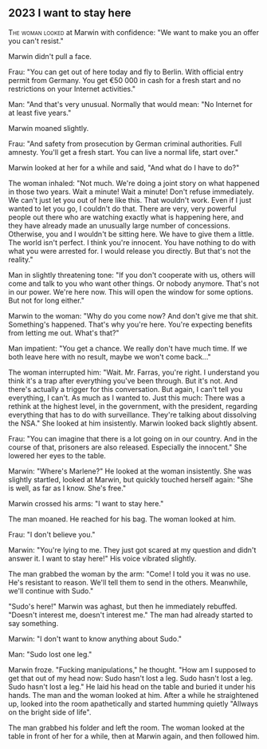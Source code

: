 
## **2023** I want to stay here

<span style="font-variant:small-caps;">The woman looked </span> at Marwin with confidence: "We want to make you an offer you can't resist."

Marwin didn't pull a face.

Frau: "You can get out of here today and fly to Berlin.
With official entry permit from Germany.
You get €50 000 in cash for a fresh start and no restrictions on your Internet activities."

Man: "And that's very unusual.
Normally that would mean: "No Internet for at least five years."

Marwin moaned slightly.

Frau: "And safety from prosecution by German criminal authorities.
Full amnesty.
You'll get a fresh start.
You can live a normal life, start over."

Marwin looked at her for a while and said, "And what do I have to do?"

The woman inhaled: "Not much.
We're doing a joint story on what happened in those two years.
Wait a minute! Wait a minute! Don't refuse immediately.
We can't just let you out of here like this.
That wouldn't work.
Even if I just wanted to let you go, I couldn't do that.
There are very, very powerful people out there who are watching exactly what is happening here, and they have already made an unusually large number of concessions.
Otherwise, you and I wouldn't be sitting here.
We have to give them a little.
The world isn't perfect.
I think you're innocent.
You have nothing to do with what you were arrested for.
I would release you directly.
But that's not the reality."

Man in slightly threatening tone: "If you don't cooperate with us, others will come and talk to you who want other things.
Or nobody anymore.
That's not in our power.
We're here now.
This will open the window for some options.
But not for long either."

Marwin to the woman: "Why do you come now? And don't give me that shit.
Something's happened.
That's why you're here.
You're expecting benefits from letting me out.
What's that?"

Man impatient: "You get a chance.
We really don't have much time.
If we both leave here with no result, maybe we won't come back..."

The woman interrupted him: "Wait.
Mr. Farras, you're right.
I understand you think it's a trap after everything you've been through.
But it's not.
And there's actually a trigger for this conversation.
But again, I can't tell you everything, I can't.
As much as I wanted to.
Just this much: There was a rethink at the highest level, in the government, with the president, regarding everything that has to do with surveillance.
They're talking about dissolving the NSA." She looked at him insistently.
Marwin looked back slightly absent.

Frau: "You can imagine that there is a lot going on in our country.
And in the course of that, prisoners are also released.
Especially the innocent." She lowered her eyes to the table.

Marwin: "Where's Marlene?" He looked at the woman insistently.
She was slightly startled, looked at Marwin, but quickly touched herself again: "She is well, as far as I know.
She's free."

Marwin crossed his arms: "I want to stay here."

The man moaned.
He reached for his bag.
The woman looked at him.

Frau: "I don't believe you."

Marwin: "You're lying to me.
They just got scared at my question and didn't answer it.
I want to stay here!" His voice vibrated slightly.

The man grabbed the woman by the arm: "Come! I told you it was no use.
He's resistant to reason.
We'll tell them to send in the others.
Meanwhile, we'll continue with Sudo."

"Sudo's here!" Marwin was aghast, but then he immediately rebuffed.
"Doesn't interest me, doesn't interest me." The man had already started to say something.

Marwin: "I don't want to know anything about Sudo."

Man: "Sudo lost one leg."

Marwin froze.
"Fucking manipulations," he thought.
"How am I supposed to get that out of my head now: Sudo hasn't lost a leg.
Sudo hasn't lost a leg.
Sudo hasn't lost a leg." He laid his head on the table and buried it under his hands.
The man and the woman looked at him.
After a while he straightened up, looked into the room apathetically and started humming quietly "Allways on the bright side of life".

The man grabbed his folder and left the room.
The woman looked at the table in front of her for a while, then at Marwin again, and then followed him.

